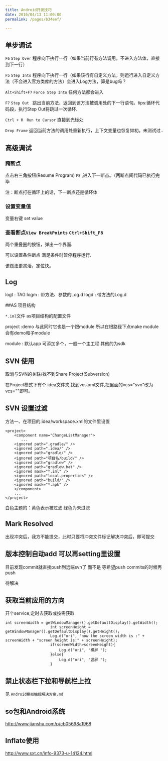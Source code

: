 ```yaml
---
title: Android开发技巧
date: 2016/04/13 11:00:00
permalink: /pages/b34eef/

---
```


## 单步调试

`F6` `Step Over` 程序向下执行一行（如果当前行有方法调用，不进入方法体，直接到下一行）

`F5` `Step Into` 程序向下执行一行（如果该行有自定义方法，则运行进入自定义方法（不会进入官方类库的方法）会进入Log方法，算是bug吗？

`Alt+Shift+F7`  `Force Step Into` 任何方法都会进入

`F7` `Step Out `  跳出当前方法，返回到该方法被调用处的下一行语句。tips:循环代码段，执行Step Out将跳过一次循环.

`Ctrl + R ` `Run to Cursor` 直接到光标处

`Drop Frame` 返回当前方法的调用处重新执行，上下文变量也恢复如初。未测试过..

<!--more-->

## 高级调试

### 跨断点

点击右三角按钮(Resume Program) `F8` ,进入下一断点。（两断点间代码已执行完毕

注：断点打在循环上的话，下一断点还是循环体

### 设置变量值

变量右键 set value

### 查看断点`View BreakPoints` `Ctrl+Shift_F8`

两个重叠圈的按钮，弹出一个界面.

可以设置条件断点 满足条件时暂停程序运行.

该做法更灵活，定位快。


## Log
logt : TAG
logm : 带方法、参数的Log.d
logd : 带方法的Log.d

##AS 项目结构

`*.iml`文件 as项目结构的配置文件

project :demo 与此同时它也是一个跟module 所以在根路径下点make module 会有demo和子module

module : 默认app 可添加多个，一般一个主工程 其他的为sdk

## SVN 使用

取消与SVN的关联/找不到Share Project(Subversion)

在Project模式下有个.idea文件夹,找到vcs.xml文件,把里面的vcs="svn"改为vcs=""即可。

## SVN 设置过滤

方法一、在项目的.idea/workspace.xml的文件里设置

<?xml version="1.0" encoding="UTF-8"?>    
	<project>    
    	<component name="ChangeListManager">    
     	   ...    
    	<ignored path=".gradle/" />     
    	<ignored path=".idea/" />     
    	<ignored path="gradle/" />   
    	<ignored path="项目名/build/" />    
    	<ignored path="gradlew" />    
    	<ignored path="gradlew.bat" />    
    	<ignored mask="*.iml" />     
    	<ignored path="local.properties" />    
    	<ignored path="build/" />   
    	<ignored mask="*.apk" />  
    	</component>    
    	...    
	</project>  
	

白色主题的：黄色表示被过滤 绿色为未过滤

## Mark Resolved

出现冲突后，我方不能提交，此时只要将冲突文件标记解决冲突后，即可提交

## 版本控制自动add 可以再setting里设置

目前发现commit就直接push到远端svn了 而不是 等希望push commits的时候再push

待解决

## 获取当前应用的方向

开个service,定时去获取或按需获取

	int screenWidth = getWindowManager().getDefaultDisplay().getWidth();
                        int screenHeight = getWindowManager().getDefaultDisplay().getHeight();
                        Log.d("ori", "now the screen width is :" + screenWidth + "screen height is:" + screenHeight);
                        if(screenWidth>screenHeight){
                            Log.d("ori", "横屏 ");
                        }else{
                            Log.d("ori", "竖屏 ");
                        }
                        

## 禁止状态栏下拉和导航栏上拉

见 `Android模拟触控解决方案.md`

## so包和Android系统

http://www.jianshu.com/p/cb05698a1968

## Inflate使用

http://www.sxt.cn/info-9373-u-14124.html